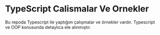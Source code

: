 # TypeScript Calismalar Ve Ornekler
Bu repoda Typescript ile yaptığım çalışmalar ve örnekler vardır. Typescript ve OOP  konusunda detaylıca ele alınmıştır.
